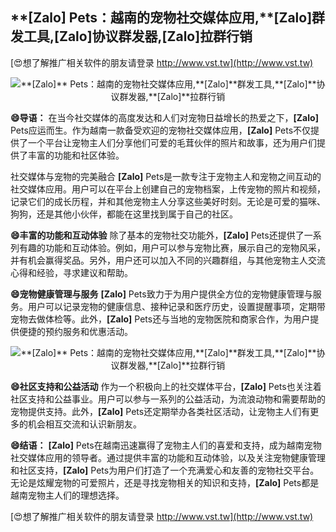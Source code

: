 ## ****[Zalo]** Pets：越南的宠物社交媒体应用,**[Zalo]**群发工具,**[Zalo]**协议群发器,**[Zalo]**拉群行销**

[😍想了解推广相关软件的朋友请登录 http://www.vst.tw](http://www.vst.tw)

 <center><img src="https://vst.tw/MP4/tuiguang/png/7.png" alt="**[Zalo]** Pets：越南的宠物社交媒体应用,**[Zalo]**群发工具,**[Zalo]**协议群发器,**[Zalo]**拉群行销"></center>

**😄导语：**
在当今社交媒体的高度发达和人们对宠物日益增长的热爱之下，**[Zalo]** Pets应运而生。作为越南一款备受欢迎的宠物社交媒体应用，**[Zalo]** Pets不仅提供了一个平台让宠物主人们分享他们可爱的毛茸伙伴的照片和故事，还为用户们提供了丰富的功能和社区体验。

社交媒体与宠物的完美融合
**[Zalo]** Pets是一款专注于宠物主人和宠物之间互动的社交媒体应用。用户可以在平台上创建自己的宠物档案，上传宠物的照片和视频，记录它们的成长历程，并和其他宠物主人分享这些美好时刻。无论是可爱的猫咪、狗狗，还是其他小伙伴，都能在这里找到属于自己的社区。

**😄丰富的功能和互动体验**
除了基本的宠物社交功能外，**[Zalo]** Pets还提供了一系列有趣的功能和互动体验。例如，用户可以参与宠物比赛，展示自己的宠物风采，并有机会赢得奖品。另外，用户还可以加入不同的兴趣群组，与其他宠物主人交流心得和经验，寻求建议和帮助。

**😄宠物健康管理与服务**
**[Zalo]** Pets致力于为用户提供全方位的宠物健康管理与服务。用户可以记录宠物的健康信息、接种记录和医疗历史，设置提醒事项，定期带宠物去做体检等。此外，**[Zalo]** Pets还与当地的宠物医院和商家合作，为用户提供便捷的预约服务和优惠活动。

 <center><img src="https://vst.tw/MP4/tuiguang/png/4.png" alt="**[Zalo]** Pets：越南的宠物社交媒体应用,**[Zalo]**群发工具,**[Zalo]**协议群发器,**[Zalo]**拉群行销"></center>

**😄社区支持和公益活动**
作为一个积极向上的社交媒体平台，**[Zalo]** Pets也关注着社区支持和公益事业。用户可以参与一系列的公益活动，为流浪动物和需要帮助的宠物提供支持。此外，**[Zalo]** Pets还定期举办各类社区活动，让宠物主人们有更多的机会相互交流和认识新朋友。

**😄结语：**
**[Zalo]** Pets在越南迅速赢得了宠物主人们的喜爱和支持，成为越南宠物社交媒体应用的领导者。通过提供丰富的功能和互动体验，以及关注宠物健康管理和社区支持，**[Zalo]** Pets为用户们打造了一个充满爱心和友善的宠物社交平台。无论是炫耀宠物的可爱照片，还是寻找宠物相关的知识和支持，**[Zalo]** Pets都是越南宠物主人们的理想选择。

[😍想了解推广相关软件的朋友请登录 http://www.vst.tw](http://www.vst.tw)



